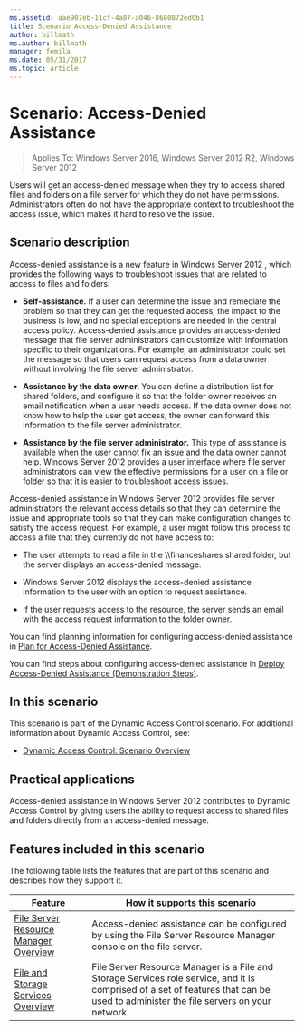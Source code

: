 ```yaml
---
ms.assetid: aae907eb-11cf-4a87-a046-8680872ed0b1
title: Scenario Access-Denied Assistance
author: billmath
ms.author: billmath
manager: femila
ms.date: 05/31/2017
ms.topic: article
---
```


# Scenario: Access-Denied Assistance

>Applies To: Windows Server 2016, Windows Server 2012 R2, Windows Server 2012

Users will get an access-denied message when they try to access shared files and folders on a file server for which they do not have permissions. Administrators often do not have the appropriate context to troubleshoot the access issue, which makes it hard to resolve the issue.

## Scenario description
Access-denied assistance is a new feature in  Windows Server 2012 , which provides the following ways to troubleshoot issues that are related to access to files and folders:

-   **Self-assistance.** If a user can determine the issue and remediate the problem so that they can get the requested access, the impact to the business is low, and no special exceptions are needed in the central access policy. Access-denied assistance provides an access-denied message that file server administrators can customize with information specific to their organizations. For example, an administrator could set the message so that users can request access from a data owner without involving the file server administrator.

-   **Assistance by the data owner.** You can define a distribution list for shared folders, and configure it so that the folder owner receives an email notification when a user needs access. If the data owner does not know how to help the user get access, the owner can forward this information to the file server administrator.

-   **Assistance by the file server administrator.** This type of assistance is available when the user cannot fix an issue and the data owner cannot help.  Windows Server 2012  provides a user interface where file server administrators can view the effective permissions for a user on a file or folder so that it is easier to troubleshoot access issues.

Access-denied assistance in  Windows Server 2012  provides file server administrators the relevant access details so that they can determine the issue and appropriate tools so that they can make configuration changes to satisfy the access request. For example, a user might follow this process to access a file that they currently do not have access to:

-   The user attempts to read a file in the \\\financeshares shared folder, but the server displays an access-denied message.

-    Windows Server 2012  displays the access-denied assistance information to the user with an option to request assistance.

-   If the user requests access to the resource, the server sends an email with the access request information to the folder owner.

You can find planning information for configuring access-denied assistance in [Plan for Access-Denied Assistance](assetId:///b169f0a4-8b97-4da8-ae4a-c8f1986d19e1).

You can find steps about configuring access-denied assistance in [Deploy Access-Denied Assistance &#40;Demonstration Steps&#41;](Deploy-Access-Denied-Assistance--Demonstration-Steps-.md).

## In this scenario
This scenario is part of the Dynamic Access Control scenario. For additional information about Dynamic Access Control, see:

-   [Dynamic Access Control: Scenario Overview](Dynamic-Access-Control--Scenario-Overview.md)

## Practical applications
Access-denied assistance in  Windows Server 2012  contributes to Dynamic Access Control by giving users the ability to request access to shared files and folders directly from an access-denied message.

## <a name="BKMK_NEW"></a>Features included in this scenario
The following table lists the features that are part of this scenario and describes how they support it.

|Feature|How it supports this scenario|
|-----------|---------------------------------|
|[File Server Resource Manager Overview](/previous-versions/windows/it-pro/windows-server-2012-R2-and-2012/hh831701(v=ws.11))|Access-denied assistance can be configured by using the File Server Resource Manager console on the file server.|
|[File and Storage Services Overview](/previous-versions/windows/it-pro/windows-server-2012-R2-and-2012/hh831487(v=ws.11))|File Server Resource Manager is a File and Storage Services role service, and it is comprised of a set of features that can be used to administer the file servers on your network.|


